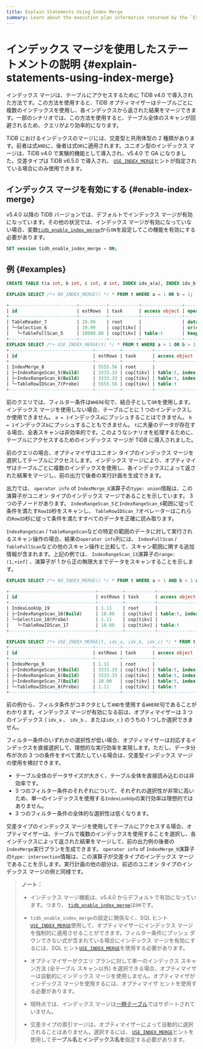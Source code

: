 ```yaml
---
title: Explain Statements Using Index Merge
summary: Learn about the execution plan information returned by the `EXPLAIN` statement in TiDB.
---
```


# インデックス マージを使用したステートメントの説明 {#explain-statements-using-index-merge}

インデックス マージは、テーブルにアクセスするために TiDB v4.0 で導入された方法です。この方法を使用すると、TiDB オプティマイザーはテーブルごとに複数のインデックスを使用し、各インデックスから返された結果をマージできます。一部のシナリオでは、この方法を使用すると、テーブル全体のスキャンが回避されるため、クエリがより効率的になります。

TiDB におけるインデックスのマージには、交差型と共用体型の 2 種類があります。前者は式`AND`に、後者は式`OR`に適用されます。ユニオン型のインデックス マージは、TiDB v4.0 で実験的機能として導入され、v5.4.0 で GA になりました。交差タイプは TiDB v6.5.0 で導入され、 [`USE_INDEX_MERGE`](/optimizer-hints.md#use_index_merget1_name-idx1_name--idx2_name-)ヒントが指定されている場合にのみ使用できます。

## インデックス マージを有効にする {#enable-index-merge}

v5.4.0 以降の TiDB バージョンでは、デフォルトでインデックス マージが有効になっています。その他の状況では、インデックス マージが有効になっていない場合、変数[`tidb_enable_index_merge`](/system-variables.md#tidb_enable_index_merge-new-in-v40)から`ON`を設定してこの機能を有効にする必要があります。

```sql
SET session tidb_enable_index_merge = ON;
```

## 例 {#examples}

```sql
CREATE TABLE t(a int, b int, c int, d int, INDEX idx_a(a), INDEX idx_b(b), INDEX idx_c(c), INDEX idx_d(d));
```

```sql
EXPLAIN SELECT /*+ NO_INDEX_MERGE() */ * FROM t WHERE a = 1 OR b = 1;

+-------------------------+----------+-----------+---------------+--------------------------------------+
| id                      | estRows  | task      | access object | operator info                        |
+-------------------------+----------+-----------+---------------+--------------------------------------+
| TableReader_7           | 19.99    | root      |               | data:Selection_6                     |
| └─Selection_6           | 19.99    | cop[tikv] |               | or(eq(test.t.a, 1), eq(test.t.b, 1)) |
|   └─TableFullScan_5     | 10000.00 | cop[tikv] | table:t       | keep order:false, stats:pseudo       |
+-------------------------+----------+-----------+---------------+--------------------------------------+
EXPLAIN SELECT /*+ USE_INDEX_MERGE(t) */ * FROM t WHERE a > 1 OR b > 1;
+-------------------------------+---------+-----------+-------------------------+------------------------------------------------+
| id                            | estRows | task      | access object           | operator info                                  |
+-------------------------------+---------+-----------+-------------------------+------------------------------------------------+
| IndexMerge_8                  | 5555.56 | root      |                         | type: union                                    |
| ├─IndexRangeScan_5(Build)     | 3333.33 | cop[tikv] | table:t, index:idx_a(a) | range:(1,+inf], keep order:false, stats:pseudo |
| ├─IndexRangeScan_6(Build)     | 3333.33 | cop[tikv] | table:t, index:idx_b(b) | range:(1,+inf], keep order:false, stats:pseudo |
| └─TableRowIDScan_7(Probe)     | 5555.56 | cop[tikv] | table:t                 | keep order:false, stats:pseudo                 |
+-------------------------------+---------+-----------+-------------------------+------------------------------------------------+
```

前のクエリでは、フィルター条件は`WHERE`句で、結合子として`OR`を使用します。インデックス マージを使用しない場合、テーブルごとに 1 つのインデックスしか使用できません。 `a = 1`インデックス`a`にプッシュすることはできません。 `b = 1`インデックス`b`にプッシュすることもできません。 `t`に大量のデータが存在する場合、全表スキャンは非効率的です。このようなシナリオを処理するために、テーブルにアクセスするためのインデックス マージが TiDB に導入されました。

前のクエリの場合、オプティマイザはユニオン タイプのインデックス マージを選択してテーブルにアクセスします。インデックス マージにより、オプティマイザはテーブルごとに複数のインデックスを使用し、各インデックスによって返された結果をマージし、前の出力で後者の実行計画を生成できます。

出力では、 `operator info` of `IndexMerge_8`演算子の`type: union`情報は、この演算子がユニオン タイプのインデックス マージであることを示しています。 3 つの子ノードがあります。 `IndexRangeScan_5`と`IndexRangeScan_6`範囲に従って条件を満たす`RowID`秒をスキャンし、 `TableRowIDScan_7`オペレーターはこれらの`RowID`秒に従って条件を満たすすべてのデータを正確に読み取ります。

`IndexRangeScan` / `TableRangeScan`などの特定の範囲のデータに対して実行されるスキャン操作の場合、結果の`operator info`列には、 `IndexFullScan` / `TableFullScan`などの他のスキャン操作と比較して、スキャン範囲に関する追加情報が含まれます。上記の例では、 `IndexRangeScan_13`演算子の`range:(1,+inf]` 、演算子が 1 から正の無限大までデータをスキャンすることを示します。

```sql
EXPLAIN SELECT /*+ NO_INDEX_MERGE() */ * FROM t WHERE a > 1 AND b > 1 AND c = 1;  -- Does not use index merge

+--------------------------------+---------+-----------+-------------------------+---------------------------------------------+
| id                             | estRows | task      | access object           | operator info                               |
+--------------------------------+---------+-----------+-------------------------+---------------------------------------------+
| IndexLookUp_19                 | 1.11    | root      |                         |                                             |
| ├─IndexRangeScan_16(Build)     | 10.00   | cop[tikv] | table:t, index:idx_c(c) | range:[1,1], keep order:false, stats:pseudo |
| └─Selection_18(Probe)          | 1.11    | cop[tikv] |                         | gt(test.t.a, 1), gt(test.t.b, 1)            |
|   └─TableRowIDScan_17          | 10.00   | cop[tikv] | table:t                 | keep order:false, stats:pseudo              |
+--------------------------------+---------+-----------+-------------------------+---------------------------------------------+

EXPLAIN SELECT /*+ USE_INDEX_MERGE(t, idx_a, idx_b, idx_c) */ * FROM t WHERE a > 1 AND b > 1 AND c = 1;  -- Uses index merge
+-------------------------------+---------+-----------+-------------------------+------------------------------------------------+
| id                            | estRows | task      | access object           | operator info                                  |
+-------------------------------+---------+-----------+-------------------------+------------------------------------------------+
| IndexMerge_9                  | 1.11    | root      |                         | type: intersection                             |
| ├─IndexRangeScan_5(Build)     | 3333.33 | cop[tikv] | table:t, index:idx_a(a) | range:(1,+inf], keep order:false, stats:pseudo |
| ├─IndexRangeScan_6(Build)     | 3333.33 | cop[tikv] | table:t, index:idx_b(b) | range:(1,+inf], keep order:false, stats:pseudo |
| ├─IndexRangeScan_7(Build)     | 10.00   | cop[tikv] | table:t, index:idx_c(c) | range:[1,1], keep order:false, stats:pseudo    |
| └─TableRowIDScan_8(Probe)     | 1.11    | cop[tikv] | table:t                 | keep order:false, stats:pseudo                 |
+-------------------------------+---------+-----------+-------------------------+------------------------------------------------+
```

前の例から、フィルタ条件がコネクタとして`AND`を使用する`WHERE`句であることがわかります。インデックス マージが有効になる前は、オプティマイザーは 3 つのインデックス ( `idx_a` 、 `idx_b` 、または`idx_c` ) のうちの 1 つしか選択できません。

フィルター条件のいずれかの選択性が低い場合、オプティマイザーは対応するインデックスを直接選択して、理想的な実行効率を実現します。ただし、データ分布が次の 3 つの条件をすべて満たしている場合は、交差型インデックス マージの使用を検討できます。

-   テーブル全体のデータサイズが大きく、テーブル全体を直接読み込むのは非効率です。
-   3 つのフィルター条件のそれぞれについて、それぞれの選択性が非常に高いため、単一のインデックスを使用する`IndexLookUp`の実行効率は理想的ではありません。
-   3 つのフィルター条件の全体的な選択性は低くなります。

交差タイプのインデックス マージを使用してテーブルにアクセスする場合、オプティマイザーは、テーブルで複数のインデックスを使用することを選択し、各インデックスによって返された結果をマージして、前の出力例の後者の`IndexMerge`実行プランを生成できます。 `operator info` of `IndexMerge_9`演算子の`type: intersection`情報は、この演算子が交差タイプのインデックス マージであることを示します。実行計画の他の部分は、前述のユニオン タイプのインデックス マージの例と同様です。

> **ノート：**
>
> -   インデックス マージ機能は、v5.4.0 からデフォルトで有効になっています。つまり、 [`tidb_enable_index_merge`](/system-variables.md#tidb_enable_index_merge-new-in-v40)は`ON`です。
>
> -   `tidb_enable_index_merge`の設定に関係なく、SQL ヒント[`USE_INDEX_MERGE`](/optimizer-hints.md#use_index_merget1_name-idx1_name--idx2_name-)使用して、オプティマイザーにインデックス マージを強制的に適用させることができます。フィルター条件にプッシュ ダウンできない式が含まれている場合にインデックス マージを有効にするには、SQL ヒント[`USE_INDEX_MERGE`](/optimizer-hints.md#use_index_merget1_name-idx1_name--idx2_name-)を使用する必要があります。
>
> -   オプティマイザーがクエリ プランに対して単一のインデックス スキャン方法 (全テーブル スキャン以外) を選択できる場合、オプティマイザーは自動的にインデックス マージを使用しません。オプティマイザがインデックス マージを使用するには、オプティマイザ ヒントを使用する必要があります。
>
> -   現時点では、インデックス マージは[一時テーブル](/temporary-tables.md)ではサポートされていません。
>
> -   交差タイプの索引マージは、オプティマイザーによって自動的に選択されることはありません。選択するには、 [`USE_INDEX_MERGE`](/optimizer-hints.md#use_index_merget1_name-idx1_name--idx2_name-)ヒントを使用して**テーブル名とインデックス名を**指定する必要があります。
